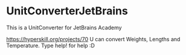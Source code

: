 # UnitConverterJetBrains
This is a UnitConverter for JetBrains Academy

https://hyperskill.org/projects/70
U can convert Weights, Lengths and Temperature.
Type help! for help :D
